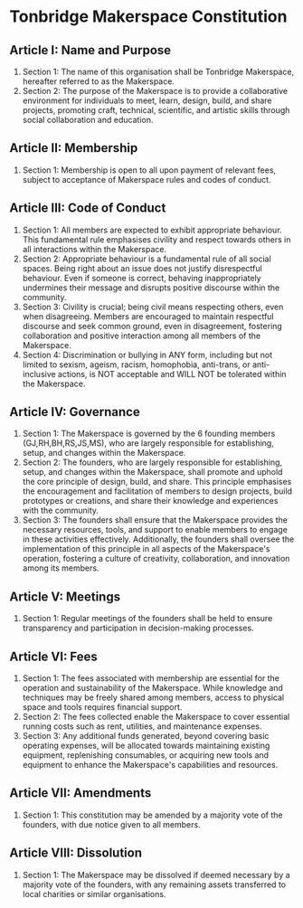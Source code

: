 # Tonbridge Makerspace Constitution

## Article I: Name and Purpose

1. Section 1: The name of this organisation shall be Tonbridge Makerspace, hereafter referred to as the Makerspace.
1. Section 2: The purpose of the Makerspace is to provide a collaborative environment for individuals to meet, learn, design, build, and share projects, promoting craft, technical, scientific, and artistic skills through social collaboration and education.

## Article II: Membership

1. Section 1: Membership is open to all upon payment of relevant fees, subject to acceptance of Makerspace rules and codes of conduct.

## Article III: Code of Conduct
1. Section 1: All members are expected to exhibit appropriate behaviour. This fundamental rule emphasises civility and respect towards others in all interactions within the Makerspace.
1. Section 2: Appropriate behaviour is a fundamental rule of all social spaces. Being right about an issue does not justify disrespectful behaviour. Even if someone is correct, behaving inappropriately undermines their message and disrupts positive discourse within the community.
1. Section 3: Civility is crucial; being civil means respecting others, even when disagreeing. Members are encouraged to maintain respectful discourse and seek common ground, even in disagreement, fostering collaboration and positive interaction among all members of the Makerspace.
1. Section 4: Discrimination or bullying in ANY form, including but not limited to sexism, ageism, racism, homophobia, anti-trans, or anti-inclusive actions, is NOT acceptable and WILL NOT be tolerated within the Makerspace.

## Article IV: Governance

1. Section 1: The Makerspace is governed by the 6 founding members (GJ,RH,BH,RS,JS,MS), who are largely responsible for establishing, setup, and changes within the Makerspace.
1. Section 2: The founders, who are largely responsible for establishing, setup, and changes within the Makerspace, shall promote and uphold the core principle of design, build, and share. This principle emphasises the encouragement and facilitation of members to design projects, build prototypes or creations, and share their knowledge and experiences with the community.
1. Section 3: The founders shall ensure that the Makerspace provides the necessary resources, tools, and support to enable members to engage in these activities effectively. Additionally, the founders shall oversee the implementation of this principle in all aspects of the Makerspace's operation, fostering a culture of creativity, collaboration, and innovation among its members.

## Article V: Meetings

1. Section 1: Regular meetings of the founders shall be held to ensure transparency and participation in decision-making processes.

## Article VI: Fees

1. Section 1: The fees associated with membership are essential for the operation and sustainability of the Makerspace. While knowledge and techniques may be freely shared among members, access to physical space and tools requires financial support.
1. Section 2: The fees collected enable the Makerspace to cover essential running costs such as rent, utilities, and maintenance expenses.
1. Section 3: Any additional funds generated, beyond covering basic operating expenses, will be allocated towards maintaining existing equipment, replenishing consumables, or acquiring new tools and equipment to enhance the Makerspace's capabilities and resources.

## Article VII: Amendments

1. Section 1: This constitution may be amended by a majority vote of the founders, with due notice given to all members.

## Article VIII: Dissolution

1. Section 1: The Makerspace may be dissolved if deemed necessary by a majority vote of the founders, with any remaining assets transferred to local charities or similar organisations.
